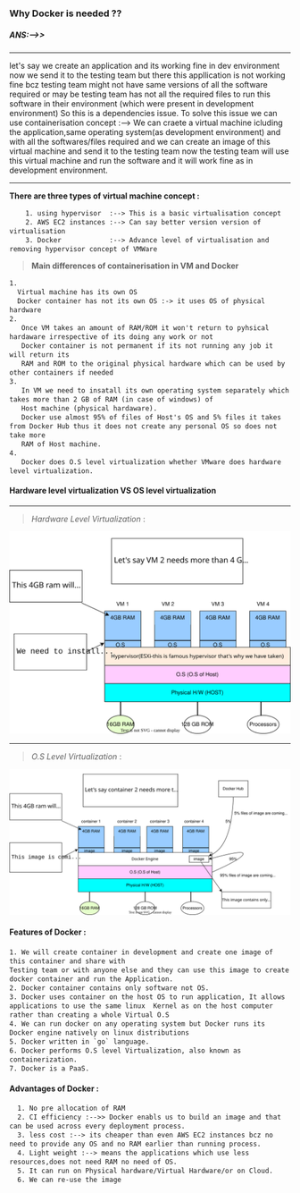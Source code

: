 ### Why Docker is needed ??
##### ANS:-->>
---
let's say we create an application and its working fine in dev environment now we send it to the testing team but there this appllication is not working fine bcz testing team might not have same versions of all the software required or may be testing team has not all the required files to run this software in their environment (which were present in development environment)
So this is a dependencies issue.
To solve this issue we can use containerisation concept :--> We can craete a virtual machine icluding the application,same operating system(as development environment) and with all the softwares/files required and we can create an image of this virtual machine and send it to the testing team now the testing team will use this virtual machine and run the software and it will work fine as in development environment.
***

**There are three types of virtual machine concept :**

        1. using hypervisor  :--> This is a basic virtualisation concept
        2. AWS EC2 instances :--> Can say better version version of virtualisation
        3. Docker            :--> Advance level of virtualisation and removing hypervisor concept of VMWare
> **Main differences of containerisation in VM and Docker**
   
    1. 
      Virtual machine has its own OS
      Docker container has not its own OS :-> it uses OS of physical hardware
    2. 
       Once VM takes an amount of RAM/ROM it won't return to pyhsical hardaware irrespective of its doing any work or not
       Docker container is not permanent if its not running any job it will return its 
       RAM and ROM to the original physical hardware which can be used by other containers if needed
    3. 
       In VM we need to insatall its own operating system separately which takes more than 2 GB of RAM (in case of windows) of 
       Host machine (physical hardaware).
       Docker use almost 95% of files of Host's OS and 5% files it takes from Docker Hub thus it does not create any personal OS so does not take more 
       RAM of Host machine.   
    4. 
       Docker does O.S level virtualization whether VMware does hardware level virtualization.  

#### Hardware level virtualization VS OS level virtualization
---
> *Hardware Level Virtualization* :

![Diagram to understand ](diagrams/Hardware_level_Virtualization.drawio.svg "Diagram to understand")


---
> *O.S Level Virtualization* :

![Diagram to understand ](diagrams/OS_level_Virtualization.drawio.svg "Diagram to understand")


#### Features of Docker :
  
    1. We will create container in development and create one image of this container and share with 
    Testing team or with anyone else and they can use this image to create docker container and run the Application.
    2. Docker container contains only software not OS.
    3. Docker uses container on the host OS to run application, It allows applications to use the same linux  Kernel as on the host computer rather than creating a whole Virtual O.S
    4. We can run docker on any operating system but Docker runs its Docker engine natively on linux distributions
    5. Docker written in `go` language.
    6. Docker performs O.S level Virtualization, also known as containerization.
    7. Docker is a PaaS. 
#### Advantages of Docker :
  ```
    1. No pre allocation of RAM
    2. CI efficiency :-->> Docker enabls us to build an image and that can be used across every deployment process.
    3. less cost :--> its cheaper than even AWS EC2 instances bcz no need to provide any OS and no RAM earlier than running process.
    4. Light weight :--> means the applications which use less resources,does not need RAM no need of OS. 
    5. It can run on Physical hardware/Virtual Hardware/or on Cloud.
    6. We can re-use the image
  ```
  
                                          